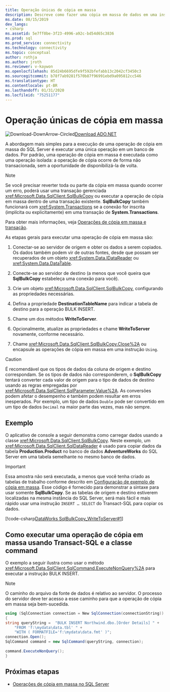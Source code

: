 ```yaml
---
title: Operação únicas de cópia em massa
description: Descreve como fazer uma cópia em massa de dados em uma instância do SQL Server usando a classe SqlBulkCopy e como executar a operação de cópia em massa usando instruções Transact-SQL e a classe SqlCommand.
ms.date: 08/15/2019
dev_langs:
- csharp
ms.assetid: 5e7ff0be-3f23-4996-a92c-bd54d65c3836
ms.prod: sql
ms.prod_service: connectivity
ms.technology: connectivity
ms.topic: conceptual
author: rothja
ms.author: jroth
ms.reviewer: v-kaywon
ms.openlocfilehash: 85d24b6695dfe9f592bfefabb13c2042cf3450c3
ms.sourcegitcommit: b78f7ab9281f570b87f96991ebd9a095812cc546
ms.translationtype: HT
ms.contentlocale: pt-BR
ms.lasthandoff: 01/31/2020
ms.locfileid: "75251177"
---
```

# <a name="single-bulk-copy-operations"></a>Operação únicas de cópia em massa

![Download-DownArrow-Circled](../../../ssdt/media/download.png)[Download ADO.NET](../../sql-connection-libraries.md#anchor-20-drivers-relational-access)

A abordagem mais simples para a execução de uma operação de cópia em massa do SQL Server é executar uma única operação em um banco de dados. Por padrão, uma operação de cópia em massa é executada como uma operação isolada: a operação de cópia ocorre de forma não transacionada, sem a oportunidade de disponibilizá-la de volta.  
  
> [!NOTE]
>  Se você precisar reverter toda ou parte da cópia em massa quando ocorrer um erro, poderá usar uma transação gerenciada <xref:Microsoft.Data.SqlClient.SqlBulkCopy> ou executar a operação de cópia em massa dentro de uma transação existente. **SqlBulkCopy** também funcionará com <xref:System.Transactions> se a conexão for inscrita (implícita ou explicitamente) em uma transação de **System.Transactions**.  
>   
>  Para obter mais informações, veja [Operações de cópia em massa e transação](transaction-bulk-copy-operations.md).  
  
As etapas gerais para executar uma operação de cópia em massa são:  
  
1. Conectar-se ao servidor de origem e obter os dados a serem copiados. Os dados também podem vir de outras fontes, desde que possam ser recuperados de um objeto <xref:System.Data.IDataReader> ou <xref:System.Data.DataTable>.  
  
2. Conecte-se ao servidor de destino (a menos que você queira que **SqlBulkCopy** estabeleça uma conexão para você).  
  
3. Crie um objeto <xref:Microsoft.Data.SqlClient.SqlBulkCopy>, configurando as propriedades necessárias.  
  
4. Defina a propriedade **DestinationTableName** para indicar a tabela de destino para a operação BULK INSERT.  
  
5. Chame um dos métodos **WriteToServer**.  
  
6. Opcionalmente, atualize as propriedades e chame **WriteToServer** novamente, conforme necessário.  
  
7. Chame <xref:Microsoft.Data.SqlClient.SqlBulkCopy.Close%2A> ou encapsule as operações de cópia em massa em uma instrução `Using`.  
  
> [!CAUTION]
>  É recomendável que os tipos de dados da coluna de origem e destino correspondam. Se os tipos de dados não corresponderem, o **SqlBulkCopy** tentará converter cada valor de origem para o tipo de dados de destino usando as regras empregadas por <xref:Microsoft.Data.SqlClient.SqlParameter.Value%2A>. As conversões podem afetar o desempenho e também podem resultar em erros inesperados. Por exemplo, um tipo de dados `Double` pode ser convertido em um tipo de dados `Decimal` na maior parte das vezes, mas não sempre.  
  
## <a name="example"></a>Exemplo  
O aplicativo de console a seguir demonstra como carregar dados usando a classe <xref:Microsoft.Data.SqlClient.SqlBulkCopy>. Neste exemplo, um <xref:Microsoft.Data.SqlClient.SqlDataReader> é usado para copiar dados da tabela **Production.Product** no banco de dados **AdventureWorks** do SQL Server em uma tabela semelhante no mesmo banco de dados.  
  
> [!IMPORTANT]
>  Essa amostra não será executada, a menos que você tenha criado as tabelas de trabalho conforme descrito em [Configuração de exemplo de cópia em massa](bulk-copy-example-setup.md). Esse código é fornecido para demonstrar a sintaxe para usar somente **SqlBulkCopy**. Se as tabelas de origem e destino estiverem localizadas na mesma instância do SQL Server, será mais fácil e mais rápido usar uma instrução `INSERT … SELECT` do Transact-SQL para copiar os dados.  
  
[!code-csharp[DataWorks SqlBulkCopy_WriteToServer#1](~/../sqlclient/doc/samples/SqlBulkCopy_WriteToServer.cs#1)]
  
## <a name="performing-a-bulk-copy-operation-using-transact-sql-and-the-command-class"></a>Como executar uma operação de cópia em massa usando Transact-SQL e a classe command  
O exemplo a seguir ilustra como usar o método <xref:Microsoft.Data.SqlClient.SqlCommand.ExecuteNonQuery%2A> para executar a instrução BULK INSERT.  
  
> [!NOTE]
>  O caminho do arquivo da fonte de dados é relativo ao servidor. O processo do servidor deve ter acesso a esse caminho para que a operação de cópia em massa seja bem-sucedida.  
  
```csharp  
using (SqlConnection connection = New SqlConnection(connectionString))  
{  
string queryString =  "BULK INSERT Northwind.dbo.[Order Details] " +  
    "FROM 'f:\mydata\data.tbl' " +  
    "WITH ( FORMATFILE='f:\mydata\data.fmt' )";  
connection.Open();  
SqlCommand command = new SqlCommand(queryString, connection);  
  
command.ExecuteNonQuery();  
}  
```  
  
## <a name="next-steps"></a>Próximas etapas
- [Operações de cópia em massa no SQL Server](bulk-copy-operations-sql-server.md)
